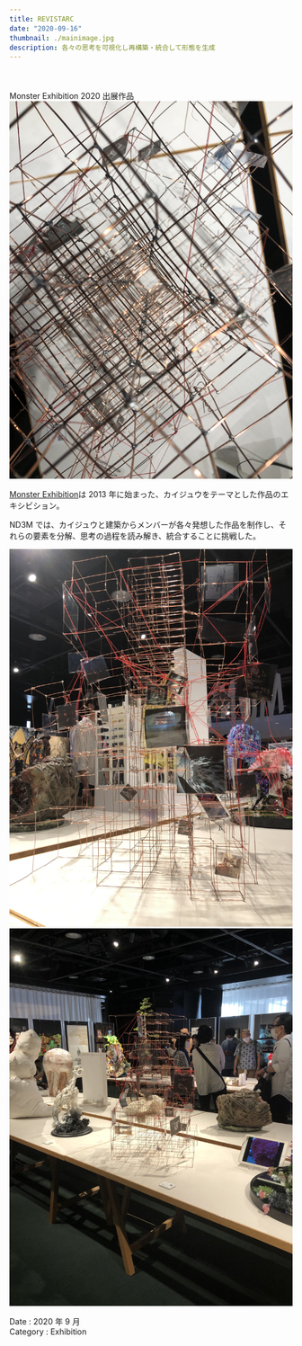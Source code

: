 ```yaml
---
title: REVISTARC
date: "2020-09-16"
thumbnail: ./mainimage.jpg
description: 各々の思考を可視化し再構築・統合して形態を生成
---
```


<br>　</br>
Monster Exhibition 2020 出展作品
![image1](image1.jpg)

[Monster Exhibition](https://monsterex.info/)は 2013 年に始まった、カイジュウをテーマとした作品のエキシビション。

ND3M では、カイジュウと建築からメンバーが各々発想した作品を制作し、それらの要素を分解、思考の過程を読み解き、統合することに挑戦した。

![image2](image2.jpg)
![image3](image3.jpg)

Date : 2020 年 9 月  
Category : Exhibition
